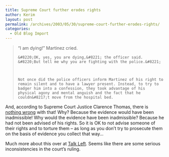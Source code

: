 ```yaml
---
title: Supreme Court further erodes rights
author: Kerim
layout: post
permalink: /archives/2003/05/30/supreme-court-further-erodes-rights/
categories:
  - Old Blog Import
---
```


>   &#8220;I am dying!&#8221; Martinez cried.  
>   
>   
>     &#8220;OK, yes, you are dying,&#8221; the officer said. &#8220;But tell me why you are fighting with the police.&#8221;
>   
>   
>   
>     Not once did the police officers inform Martinez of his right to remain silent and to have a lawyer present. Instead, to try to badger him into a confession, they took advantage of his physical agony and mental anguish and the fact that he couldn&#8217;t move from the hospital bed.
>   


And, according to Supreme Court Justice Clarence Thomas, there is <a href="http://www.latimes.com/templates/misc/printstory.jsp?slug=la%2Ded%2Dmiranda28may28&#38;section=/printstory" onclick="_gaq.push(['_trackEvent', 'outbound-article', 'http://www.latimes.com/templates/misc/printstory.jsp?slug=la%2Ded%2Dmiranda28may28&section=/printstory', 'nothing wrong']);" >nothing wrong</a> with that! Why? Because the evidence would have been inadmissible! Why would the evidence have been inadmissible? Because he had not been advised of his rights. So it is OK to not advise someone of their rights and to torture them &#8211; as long as you don&#8217;t try to prosecute them on the basis of evidence you collect that way&#8230;

Much more about this over at <a href="http://www.talkleft.com/archives/003254.html#003254" onclick="_gaq.push(['_trackEvent', 'outbound-article', 'http://www.talkleft.com/archives/003254.html#003254', 'Talk Left']);" >Talk Left</a>. Seems like there are some serious inconsistencies in the court&#8217;s ruling.

